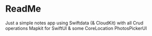 #  ReadMe

Just a simple notes app using Swiftdata (& CloudKit) with all Crud operations
Mapkit for SwiftUI & some CoreLocation
PhotosPickerUI

